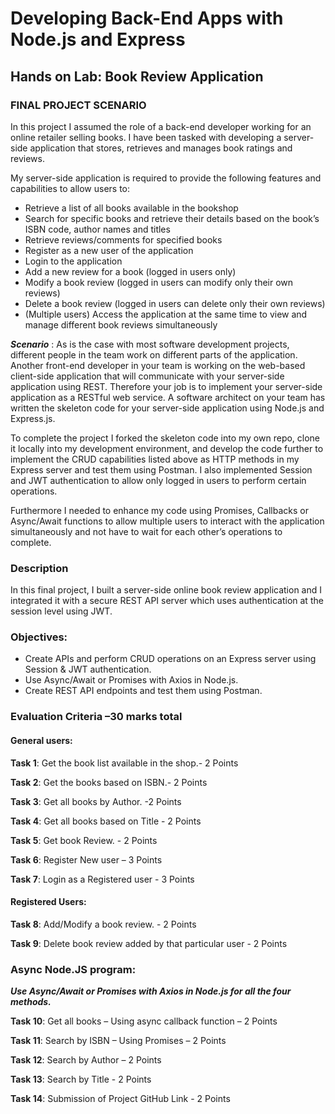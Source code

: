 # Developing Back-End Apps with Node.js and Express
## Hands on Lab: Book Review Application
### FINAL PROJECT SCENARIO
In this project I assumed the role of a back-end developer working for an online retailer selling books. I have been tasked with developing a server-side application that stores, retrieves and manages book ratings and reviews.

My server-side application is required to provide the following features and capabilities to allow users to:
* Retrieve a list of all books available in the bookshop
* Search for specific books and retrieve their details based on the book’s ISBN code, author names and titles
* Retrieve reviews/comments for specified books
* Register as a new user of the application
* Login to the application
* Add a new review for a book (logged in users only)
* Modify a book review (logged in users can modify only their own reviews)
* Delete a book review (logged in users can delete only their own reviews)
* (Multiple users) Access the application at the same time to view and manage different book reviews simultaneously

***Scenario*** : As is the case with most software development projects, different people in the team work on different parts of the application. Another front-end developer in your team is working on the web-based client-side application that will communicate with your server-side application using REST. Therefore your job is to implement your server-side application as a RESTful web service. A software architect on your team has written the skeleton code for your server-side application using Node.js and Express.js.

To complete the project I forked the skeleton code into my own repo, clone it locally into my development environment, and develop the code further to implement the CRUD capabilities listed above as HTTP methods in my Express server and test them using Postman. I also implemented Session and JWT authentication to allow only logged in users to perform certain operations.

Furthermore I needed to enhance my code using Promises, Callbacks or Async/Await functions to allow multiple users to interact with the application simultaneously and not have to wait for each other’s operations to complete.

### Description 
In this final project, I built a server-side online book review application and I integrated it with a secure REST API server which uses authentication at the session level using JWT.

### Objectives:
* Create APIs and perform CRUD operations on an Express server using Session & JWT authentication.
* Use Async/Await or Promises with Axios in Node.js.
* Create REST API endpoints and test them using Postman.

### Evaluation Criteria –30 marks total
#### General users:
**Task 1**: Get the book list available in the shop.- 2 Points

**Task 2**: Get the books based on ISBN.- 2 Points

**Task 3**: Get all books by Author. -2 Points

**Task 4**: Get all books based on Title - 2 Points

**Task 5**: Get book Review. - 2 Points

**Task 6**: Register New user – 3 Points

**Task 7**: Login as a Registered user - 3 Points

#### Registered Users:
**Task 8**: Add/Modify a book review. - 2 Points

**Task 9**: Delete book review added by that particular user - 2 Points

### Async Node.JS program:
***Use Async/Await or Promises with Axios in Node.js for all the four methods.***

**Task 10**: Get all books – Using async callback function – 2 Points

**Task 11**: Search by ISBN – Using Promises – 2 Points

**Task 12**: Search by Author – 2 Points

**Task 13**: Search by Title - 2 Points

**Task 14**: Submission of Project GitHub Link - 2 Points
